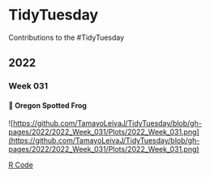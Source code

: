 # TidyTuesday
Contributions to the #TidyTuesday 

## 2022 
### Week 031
#### :frog: Oregon Spotted Frog
![https://github.com/TamayoLeivaJ/TidyTuesday/blob/gh-pages/2022/2022_Week_031/Plots/2022_Week_031.png](https://github.com/TamayoLeivaJ/TidyTuesday/blob/gh-pages/2022/2022_Week_031/Plots/2022_Week_031.png)

[R Code](https://github.com/TamayoLeivaJ/TidyTuesday/blob/gh-pages/2022/2022_Week_031/2022_Week_031.R)